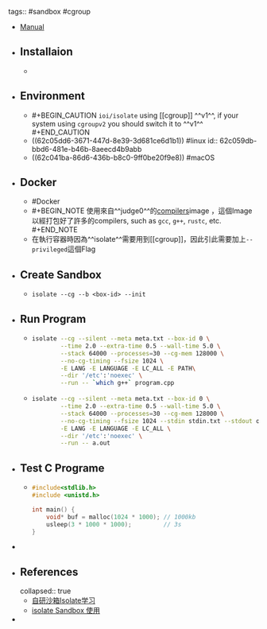 tags:: #sandbox #cgroup

- [Manual](http://www.ucw.cz/moe/isolate.1.html#_name)
- ## Installaion
	- ```bash
	  ```
- ## Environment
	- #+BEGIN_CAUTION
	  `ioi/isolate` using [[cgroup]] ^^v1^^, if your system using `cgroupv2` you should switch it to ^^v1^^
	  #+END_CAUTION
	- ((62c05dd6-3671-447d-8e39-3d681ce6d1b1)) #linux
	  id:: 62c059db-bbd6-481e-b46b-8aeecd4b9abb
	- ((62c041ba-86d6-436b-b8c0-9ff0be20f9e8))  #macOS
- ## Docker
	- #Docker
	- #+BEGIN_NOTE
	  使用來自^^judge0^^的[compilers](https://hub.docker.com/r/judge0/compilers)image ，這個Image以經打包好了許多的compilers, such as `gcc`, `g++`, `rustc`, etc.
	  #+END_NOTE
	- 在執行容器時因為^^isolate^^需要用到[[cgroup]]，因此引此需要加上`--privileged`這個Flag
- ## Create Sandbox
	- `isolate --cg --b <box-id> --init`
- ## Run Program
	- ```bash
	  isolate --cg --silent --meta meta.txt --box-id 0 \
	          --time 2.0 --extra-time 0.5 --wall-time 5.0 \
	          --stack 64000 --processes=30 --cg-mem 128000 \
	          --no-cg-timing --fsize 1024 \
	          -E LANG -E LANGUAGE -E LC_ALL -E PATH\
	          --dir '/etc':'noexec' \
	          --run -- `which g++` program.cpp
	  ```
	- ```bash
	  isolate --cg --silent --meta meta.txt --box-id 0 \
	          --time 2.0 --extra-time 0.5 --wall-time 5.0 \
	          --stack 64000 --processes=30 --cg-mem 128000 \
	          --no-cg-timing --fsize 1024 --stdin stdin.txt --stdout output \
	          -E LANG -E LANGUAGE -E LC_ALL \
	          --dir '/etc':'noexec' \
	          --run -- a.out
	  ```
- ## Test C Programe
	- ```c
	  #include<stdlib.h>
	  #include <unistd.h>
	  
	  int main() {
	      void* buf = malloc(1024 * 1000); // 1000kb
	      usleep(3 * 1000 * 1000);         // 3s
	  }
	  ```
-
- ## References
  collapsed:: true
	- [自研沙箱Isolate学习](https://juejin.cn/post/6927151461625233416)
	- [isolate Sandbox 使用](https://tracyliu1220.github.io/2020/09/22/2020-09-22-Sandbox-ioi-isolate/)
-